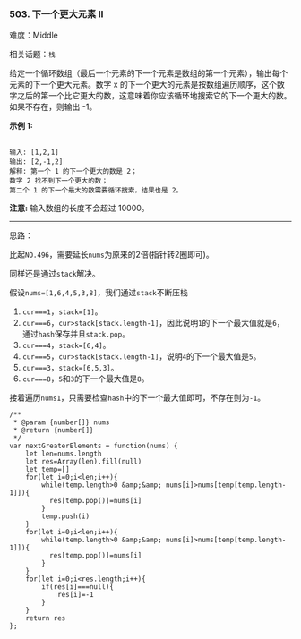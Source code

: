 ### 503. 下一个更大元素 II

难度：Middle

相关话题：`栈`

给定一个循环数组（最后一个元素的下一个元素是数组的第一个元素），输出每个元素的下一个更大元素。数字 x 的下一个更大的元素是按数组遍历顺序，这个数字之后的第一个比它更大的数，这意味着你应该循环地搜索它的下一个更大的数。如果不存在，则输出 -1。



**示例 1:** 



```

输入: [1,2,1]
输出: [2,-1,2]
解释: 第一个 1 的下一个更大的数是 2；
数字 2 找不到下一个更大的数； 
第二个 1 的下一个最大的数需要循环搜索，结果也是 2。
```


**注意:**  输入数组的长度不会超过 10000。




-----

思路：

比起`NO.496`，需要延长`nums`为原来的2倍(指针转2圈即可)。

同样还是通过`stack`解决。

假设`nums=[1,6,4,5,3,8]`，我们通过`stack`不断压栈

1. `cur===1`，`stack=[1]`。
2. `cur===6`，`cur>stack[stack.length-1]`，因此说明`1`的下一个最大值就是`6`，通过`hash`保存并且`stack.pop`。
3. `cur===4`，`stack=[6,4]`。
4. `cur===5`，`cur>stack[stack.length-1]`，说明`4`的下一个最大值是`5`。
5. `cur===3`，`stack=[6,5,3]`。
6. `cur===8`，`5`和`3`的下一个最大值是`8`。

接着遍历`nums1`，只需要检查`hash`中的下一个最大值即可，不存在则为`-1`。

```
/**
 * @param {number[]} nums
 * @return {number[]}
 */
var nextGreaterElements = function(nums) {
    let len=nums.length
    let res=Array(len).fill(null)
    let temp=[]
    for(let i=0;i<len;i++){
        while(temp.length>0 &amp;&amp; nums[i]>nums[temp[temp.length-1]]){
          res[temp.pop()]=nums[i]
        }
        temp.push(i)
    }
    for(let i=0;i<len;i++){
        while(temp.length>0 &amp;&amp; nums[i]>nums[temp[temp.length-1]]){
          res[temp.pop()]=nums[i]
        }
    }    
    for(let i=0;i<res.length;i++){
        if(res[i]===null){
            res[i]=-1
        }
    }
    return res
};
```

